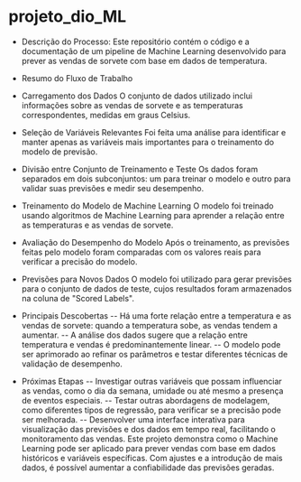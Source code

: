 # projeto_dio_ML

- Descrição do Processo:
Este repositório contém o código e a documentação de um pipeline de Machine Learning desenvolvido para prever as vendas de sorvete com base em dados de temperatura.

- Resumo do Fluxo de Trabalho

- Carregamento dos Dados
O conjunto de dados utilizado inclui informações sobre as vendas de sorvete e as temperaturas correspondentes, medidas em graus Celsius.

- Seleção de Variáveis Relevantes
Foi feita uma análise para identificar e manter apenas as variáveis mais importantes para o treinamento do modelo de previsão.

- Divisão entre Conjunto de Treinamento e Teste
Os dados foram separados em dois subconjuntos: um para treinar o modelo e outro para validar suas previsões e medir seu desempenho.

- Treinamento do Modelo de Machine Learning
O modelo foi treinado usando algoritmos de Machine Learning para aprender a relação entre as temperaturas e as vendas de sorvete.

- Avaliação do Desempenho do Modelo
Após o treinamento, as previsões feitas pelo modelo foram comparadas com os valores reais para verificar a precisão do modelo.

- Previsões para Novos Dados
O modelo foi utilizado para gerar previsões para o conjunto de dados de teste, cujos resultados foram armazenados na coluna de "Scored Labels".

- Principais Descobertas
 -- Há uma forte relação entre a temperatura e as vendas de sorvete: quando a temperatura sobe, as vendas tendem a aumentar.
 -- A análise dos dados sugere que a relação entre temperatura e vendas é predominantemente linear.
 -- O modelo pode ser aprimorado ao refinar os parâmetros e testar diferentes técnicas de validação de desempenho.

- Próximas Etapas
 -- Investigar outras variáveis que possam influenciar as vendas, como o dia da semana, umidade ou até mesmo a presença de eventos especiais.
 -- Testar outras abordagens de modelagem, como diferentes tipos de regressão, para verificar se a precisão pode ser melhorada.
 -- Desenvolver uma interface interativa para visualização das previsões e dos dados em tempo real, facilitando o monitoramento das vendas.
Este projeto demonstra como o Machine Learning pode ser aplicado para prever vendas com base em dados históricos e variáveis específicas. Com ajustes e a introdução de mais dados, é possível aumentar a confiabilidade das previsões geradas.
